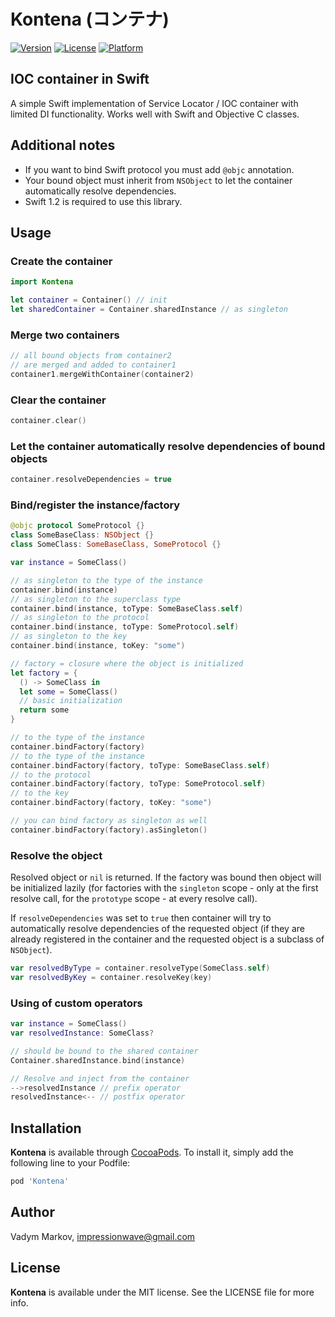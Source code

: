# Kontena (コンテナ)

[![Version](https://img.shields.io/cocoapods/v/Kontena.svg?style=flat)](http://cocoadocs.org/docsets/Kontena)
[![License](https://img.shields.io/cocoapods/l/Kontena.svg?style=flat)](http://cocoadocs.org/docsets/Kontena)
[![Platform](https://img.shields.io/cocoapods/p/Kontena.svg?style=flat)](http://cocoadocs.org/docsets/Kontena)

## IOC container in Swift

A simple Swift implementation of Service Locator / IOC container with limited DI functionality. Works well with Swift and Objective C classes.

## Additional notes

- If you want to bind Swift protocol you must add ```@objc``` annotation.
- Your bound object must inherit from ```NSObject``` to let the container automatically resolve dependencies.  
- Swift 1.2 is required to use this library.

## Usage

### Create the container

```swift
import Kontena

let container = Container() // init
let sharedContainer = Container.sharedInstance // as singleton
```

### Merge two containers

```swift
// all bound objects from container2
// are merged and added to container1
container1.mergeWithContainer(container2)
```

### Clear the container

```swift
container.clear()
```

### Let the container automatically resolve dependencies of bound objects

```swift
container.resolveDependencies = true
```

### Bind/register the instance/factory

```swift
@objc protocol SomeProtocol {}
class SomeBaseClass: NSObject {}
class SomeClass: SomeBaseClass, SomeProtocol {}

var instance = SomeClass()

// as singleton to the type of the instance
container.bind(instance)
// as singleton to the superclass type
container.bind(instance, toType: SomeBaseClass.self)
// as singleton to the protocol
container.bind(instance, toType: SomeProtocol.self)
// as singleton to the key
container.bind(instance, toKey: "some")

// factory = closure where the object is initialized
let factory = {
  () -> SomeClass in
  let some = SomeClass()
  // basic initialization
  return some
}

// to the type of the instance
container.bindFactory(factory)
// to the type of the instance
container.bindFactory(factory, toType: SomeBaseClass.self)
// to the protocol
container.bindFactory(factory, toType: SomeProtocol.self)
// to the key
container.bindFactory(factory, toKey: "some")

// you can bind factory as singleton as well
container.bindFactory(factory).asSingleton()
```

### Resolve the object
Resolved object or ```nil``` is returned. If the factory was bound then object will be initialized lazily (for factories with the ```singleton``` scope - only at the first resolve call, for the ```prototype``` scope - at every resolve call).

If ```resolveDependencies``` was set to ```true``` then container will try to automatically resolve dependencies of the requested object (if they are already registered in the container and the requested object is a subclass of ```NSObject```).

```swift
var resolvedByType = container.resolveType(SomeClass.self)
var resolvedByKey = container.resolveKey(key)
```

### Using of custom operators
```swift
var instance = SomeClass()
var resolvedInstance: SomeClass?

// should be bound to the shared container
Container.sharedInstance.bind(instance)

// Resolve and inject from the container
-->resolvedInstance // prefix operator
resolvedInstance<-- // postfix operator

```

## Installation

**Kontena** is available through [CocoaPods](http://cocoapods.org). To install
it, simply add the following line to your Podfile:

```ruby
pod 'Kontena'
```

## Author

Vadym Markov, impressionwave@gmail.com

## License

**Kontena** is available under the MIT license. See the LICENSE file for more info.

